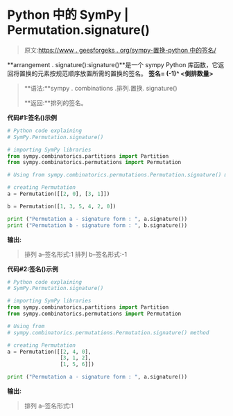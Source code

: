 # Python 中的 SymPy | Permutation.signature()

> 原文:[https://www . geesforgeks . org/sympy-置换-python 中的签名/](https://www.geeksforgeeks.org/sympy-permutation-signature-in-python/)

**arrangement . signature():signature()**是一个 sympy Python 库函数，它返回将置换的元素按规范顺序放置所需的置换的签名。
**签名= (-1)^ <倒排数量>**

> **语法:**sympy . combinations .排列.置换. signature()
> 
> **返回:**排列的签名。

**代码#1:签名()示例**

```py
# Python code explaining
# SymPy.Permutation.signature()

# importing SymPy libraries
from sympy.combinatorics.partitions import Partition
from sympy.combinatorics.permutations import Permutation

# Using from sympy.combinatorics.permutations.Permutation.signature() method 

# creating Permutation
a = Permutation([[2, 0], [3, 1]])

b = Permutation([1, 3, 5, 4, 2, 0])

print ("Permutation a - signature form : ", a.signature())
print ("Permutation b - signature form : ", b.signature())
```

**输出:**

> 排列 a–签名形式:1
> 排列 b–签名形式:-1

**代码#2:签名()示例**

```py
# Python code explaining
# SymPy.Permutation.signature()

# importing SymPy libraries
from sympy.combinatorics.partitions import Partition
from sympy.combinatorics.permutations import Permutation

# Using from 
# sympy.combinatorics.permutations.Permutation.signature() method 

# creating Permutation
a = Permutation([[2, 4, 0], 
                 [3, 1, 2],
                 [1, 5, 6]])

print ("Permutation a - signature form : ", a.signature())
```

**输出:**

> 排列 a–签名形式:1